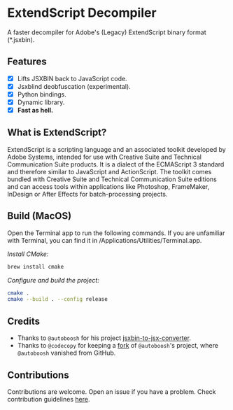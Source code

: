# ExtendScript Decompiler
A faster decompiler for Adobe's (Legacy) ExtendScript binary format (*.jsxbin).

## Features
* [x] Lifts JSXBIN back to JavaScript code.
* [x] Jsxblind deobfuscation (experimental).
* [x] Python bindings.
* [x] Dynamic library.
* [x] **Fast as hell.**

## What is ExtendScript?
ExtendScript is a scripting language and an associated toolkit developed by Adobe Systems, intended for use with Creative Suite and Technical Communication Suite products. It is a dialect of the ECMAScript 3 standard and therefore similar to JavaScript and ActionScript. The toolkit comes bundled with Creative Suite and Technical Communication Suite editions and can access tools within applications like Photoshop, FrameMaker, InDesign or After Effects for batch-processing projects.

## Build (MacOS)

Open the Terminal app to run the following commands. If you are unfamiliar with Terminal, you can find it in /Applications/Utilities/Terminal.app.

*Install CMake:*
```bash
brew install cmake
```

*Configure and build the project:*
```bash
cmake .
cmake --build . --config release 
```

## Credits
  - Thanks to `@autoboosh` for his project [jsxbin-to-jsx-converter](https://github.com/autoboosh/jsxbin-to-jsx-converter).
  - Thanks to `@codecopy` for keeping a [fork](https://github.com/codecopy/jsxbin-to-jsx-converter) of `@autoboosh`'s project, where `@autoboosh` vanished from GitHub.


## Contributions
Contributions are welcome. Open an issue if you have a problem. Check contribution guidelines [here](CONTRIBUTING.md).
